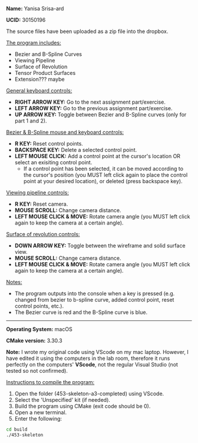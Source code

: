<b>Name:</b> Yanisa Srisa-ard

<b>UCID:</b> 30150196

The source files have been uploaded as a zip file into the dropbox.

<u>The program includes:</u>
* Bezier and B-Spline Curves
* Viewing Pipeline
* Surface of Revolution
* Tensor Product Surfaces
* Extension??? maybe

<u>General keyboard controls:</u>
* <b>RIGHT ARROW KEY:</b> Go to the next assignment part/exercise.
* <b>LEFT ARROW KEY:</b> Go to the previous assignment part/exercise.
* <b>UP ARROW KEY:</b> Toggle between Bezier and B-Spline curves (only for part 1 and 2). 

<u>Bezier & B-Spline mouse and keyboard controls:</u>
* <b>R KEY:</b> Reset control points.
* <b>BACKSPACE KEY:</b> Delete a selected control point.
* <b>LEFT MOUSE CLICK:</b> Add a control point at the cursor's location OR select an exisiting control point.
    * If a control point has been selected, it can be moved according to the cursor's position (you MUST left click again to place the control point at your desired location), or deleted (press backspace key).

<u>Viewing pipeline controls:</u>
* <b>R KEY:</b> Reset camera.
* <b>MOUSE SCROLL:</b> Change camera distance.
* <b>LEFT MOUSE CLICK & MOVE:</b> Rotate camera angle (you MUST left click again to keep the camera at a certain angle).

<u>Surface of revolution controls:</u>
* <b>DOWN ARROW KEY:</b> Toggle between the wireframe and solid surface view.
* <b>MOUSE SCROLL:</b> Change camera distance.
* <b>LEFT MOUSE CLICK & MOVE:</b> Rotate camera angle (you MUST left click again to keep the camera at a certain angle).


<u>Notes:</u>
* The program outputs into the console when a key is pressed (e.g. changed from bezier to b-spline curve, added control point, reset control points, etc.).
* The Bezier curve is red and the B-Spline curve is blue.
--------------------------

<b>Operating System:</b> macOS

<b>CMake version:</b> 3.30.3

<b>Note:</b> I wrote my original code using VScode on my mac laptop. However, I have edited it using the computers in the lab room, therefore it runs perfectly on the computers' <b>VScode</b>, not the regular Visual Studio (not tested so not confirmed).

<u>Instructions to compile the program:</u>
1. Open the folder (453-skeleton-a3-completed) using VScode.
2. Select the 'Unspecified' kit (if needed).
3. Build the program using CMake (exit code should be 0).
4. Open a new terminal.
5. Enter the following: 
```bash
cd build
./453-skeleton
```